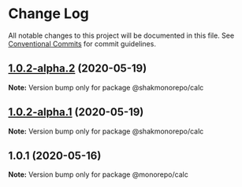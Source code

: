 # Change Log

All notable changes to this project will be documented in this file.
See [Conventional Commits](https://conventionalcommits.org) for commit guidelines.

## [1.0.2-alpha.2](https://github.com/shakdaniel/monorepo/compare/v1.0.2-alpha.1...v1.0.2-alpha.2) (2020-05-19)

**Note:** Version bump only for package @shakmonorepo/calc





## [1.0.2-alpha.1](https://github.com/shakdaniel/monorepo/compare/v1.0.1...v1.0.2-alpha.1) (2020-05-19)

**Note:** Version bump only for package @shakmonorepo/calc





## 1.0.1 (2020-05-16)

**Note:** Version bump only for package @monorepo/calc
